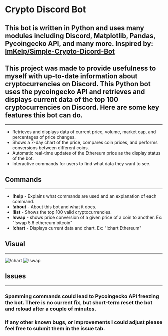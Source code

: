 # Crypto Discord Bot


## This bot is written in Python and uses many modules including Discord, Matplotlib, Pandas, Pycoingecko API, and many more. Inspired by: <a href='https://github.com/ImKelp/Simple-Crypto-Dicord-Bot'>ImKelp/Simple-Crypto-Dicord-Bot</a>


## This project was made to provide usefulness to myself with up-to-date information about cryptocurrencies on Discord. This Python bot uses the pycoingecko API and retrieves and displays current data of the top 100 cryptocurrencies on Discord. Here are some key features this bot can do.
<hr>


* Retrieves and displays data of current price, volume, market cap, and percentages of price changes.
* Shows a 7-day chart of the price, compares coin prices, and performs conversions between different coins. 
* Automatic real-time updates of the Ethereum price as the display status of the bot.
* Interactive commands for users to find what data they want to see.



## Commands
<hr>

* **!help** - Explains what commands are used and an explanation of each command.
* **!about** - About this bot and what it does.
* **!list** -  Shows the top 100 valid cryptocurrencies.
* **!swap** - shows price conversion of a given price of a coin to another. Ex: "!swap 5.6 ethereum bitcoin"
* **!chart** - Displays current data and chart. Ex: "!chart Ethereum"

## Visual
<hr>

![!chart](https://i.gyazo.com/b05fd835151ff292a6aa55c65e91b1ca.png)
![!swap](https://i.gyazo.com/b05fd835151ff292a6aa55c65e91b1ca.png)

## Issues
<hr>

### Spamming commands could lead to Pycoingecko API freezing the bot. There is no current fix, but short-term reset the bot and reload after a couple of minutes. 

### If any other known bugs, or improvements I could adjust please feel free to submit them in the issue tab.
